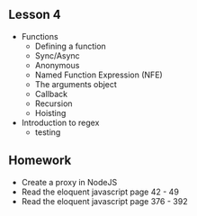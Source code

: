 ## Lesson 4
- Functions
  - Defining a function 
  - Sync/Async
  - Anonymous
  - Named Function Expression (NFE)
  - The arguments object
  - Callback
  - Recursion
  - Hoisting
- Introduction to regex
  - testing

## Homework
- Create a proxy in NodeJS
- Read the eloquent javascript page 42 - 49
- Read the eloquent javascript page 376 - 392
